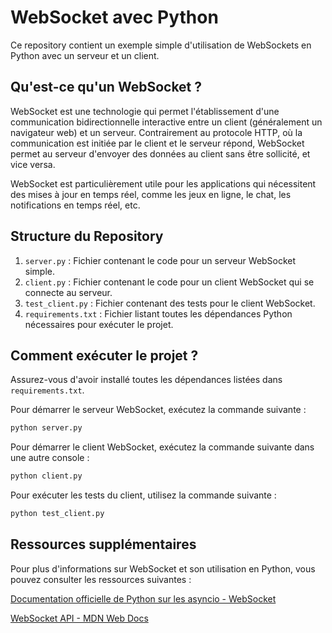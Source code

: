 # WebSocket avec Python

Ce repository contient un exemple simple d'utilisation de WebSockets en Python avec un serveur et un client.

## Qu'est-ce qu'un WebSocket ?

WebSocket est une technologie qui permet l'établissement d'une communication bidirectionnelle interactive entre un client (généralement un navigateur web) et un serveur. Contrairement au protocole HTTP, où la communication est initiée par le client et le serveur répond, WebSocket permet au serveur d'envoyer des données au client sans être sollicité, et vice versa.

WebSocket est particulièrement utile pour les applications qui nécessitent des mises à jour en temps réel, comme les jeux en ligne, le chat, les notifications en temps réel, etc.

## Structure du Repository

1. `server.py` : Fichier contenant le code pour un serveur WebSocket simple.
2. `client.py` : Fichier contenant le code pour un client WebSocket qui se connecte au serveur.
3. `test_client.py` : Fichier contenant des tests pour le client WebSocket.
4. `requirements.txt` : Fichier listant toutes les dépendances Python nécessaires pour exécuter le projet.

## Comment exécuter le projet ?

Assurez-vous d'avoir installé toutes les dépendances listées dans `requirements.txt`.

Pour démarrer le serveur WebSocket, exécutez la commande suivante :

```bash
python server.py
```

Pour démarrer le client WebSocket, exécutez la commande suivante dans une autre console :

```bash
python client.py
```

Pour exécuter les tests du client, utilisez la commande suivante :
```bash
python test_client.py
```

## Ressources supplémentaires

Pour plus d'informations sur WebSocket et son utilisation en Python, vous pouvez consulter les ressources suivantes :

[Documentation officielle de Python sur les asyncio - WebSocket](https://docs.python.org/3/library/asyncio-protocol.html#websockets)

[WebSocket API - MDN Web Docs](https://developer.mozilla.org/en-US/docs/Web/API/WebSockets_API)
